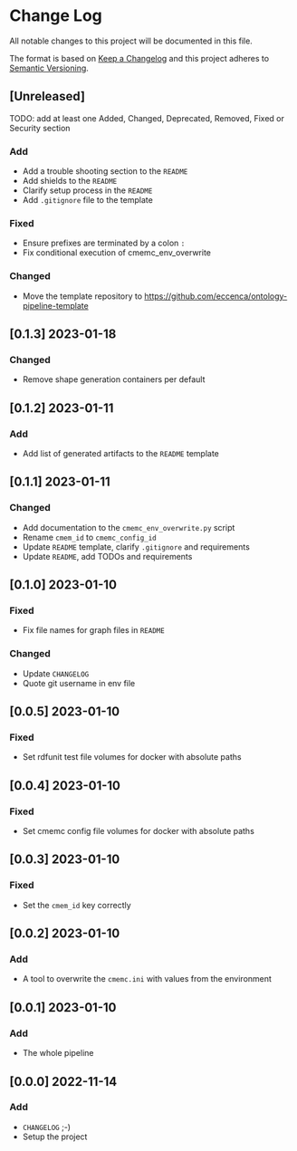 # Change Log

All notable changes to this project will be documented in this file.

The format is based on [Keep a Changelog](http://keepachangelog.com/) and this project adheres to [Semantic Versioning](http://semver.org/).

## [Unreleased]

TODO: add at least one Added, Changed, Deprecated, Removed, Fixed or Security section

### Add

- Add a trouble shooting section to the `README`
- Add shields to the `README`
- Clarify setup process in the `README`
- Add `.gitignore` file to the template

### Fixed

- Ensure prefixes are terminated by a colon `:`
- Fix conditional execution of cmemc_env_overwrite

### Changed

- Move the template repository to https://github.com/eccenca/ontology-pipeline-template

## [0.1.3] 2023-01-18

### Changed

- Remove shape generation containers per default

## [0.1.2] 2023-01-11

### Add

- Add list of generated artifacts to the `README` template

## [0.1.1] 2023-01-11

### Changed

- Add documentation to the `cmemc_env_overwrite.py` script
- Rename `cmem_id` to `cmemc_config_id`
- Update `README` template, clarify `.gitignore` and requirements
- Update `README`, add TODOs and requirements

## [0.1.0] 2023-01-10

### Fixed

- Fix file names for graph files in `README`

### Changed

- Update `CHANGELOG`
- Quote git username in env file

## [0.0.5] 2023-01-10

### Fixed

- Set rdfunit test file volumes for docker with absolute paths

## [0.0.4] 2023-01-10

### Fixed

- Set cmemc config file volumes for docker with absolute paths

## [0.0.3] 2023-01-10

### Fixed

- Set the `cmem_id` key correctly

## [0.0.2] 2023-01-10

### Add

- A tool to overwrite the `cmemc.ini` with values from the environment

## [0.0.1] 2023-01-10

### Add

- The whole pipeline

## [0.0.0] 2022-11-14

### Add

- `CHANGELOG` ;-)
- Setup the project
